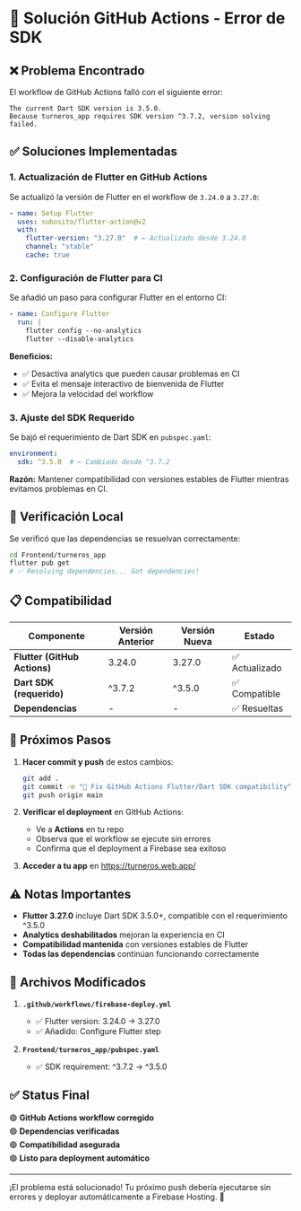 # 🔧 Solución GitHub Actions - Error de SDK

## ❌ **Problema Encontrado**

El workflow de GitHub Actions falló con el siguiente error:

```
The current Dart SDK version is 3.5.0.
Because turneros_app requires SDK version ^3.7.2, version solving failed.
```

## ✅ **Soluciones Implementadas**

### 1. **Actualización de Flutter en GitHub Actions**

Se actualizó la versión de Flutter en el workflow de `3.24.0` a `3.27.0`:

```yaml
- name: Setup Flutter
  uses: subosito/flutter-action@v2
  with:
    flutter-version: "3.27.0"  # ← Actualizado desde 3.24.0
    channel: "stable"
    cache: true
```

### 2. **Configuración de Flutter para CI**

Se añadió un paso para configurar Flutter en el entorno CI:

```yaml
- name: Configure Flutter
  run: |
    flutter config --no-analytics
    flutter --disable-analytics
```

**Beneficios:**
- ✅ Desactiva analytics que pueden causar problemas en CI
- ✅ Evita el mensaje interactivo de bienvenida de Flutter
- ✅ Mejora la velocidad del workflow

### 3. **Ajuste del SDK Requerido**

Se bajó el requerimiento de Dart SDK en `pubspec.yaml`:

```yaml
environment:
  sdk: ^3.5.0  # ← Cambiado desde ^3.7.2
```

**Razón:** Mantener compatibilidad con versiones estables de Flutter mientras evitamos problemas en CI.

## 🧪 **Verificación Local**

Se verificó que las dependencias se resuelvan correctamente:

```bash
cd Frontend/turneros_app
flutter pub get
# ✅ Resolving dependencies... Got dependencies!
```

## 📋 **Compatibilidad**

| Componente | Versión Anterior | Versión Nueva | Estado |
|------------|------------------|---------------|---------|
| **Flutter (GitHub Actions)** | 3.24.0 | 3.27.0 | ✅ Actualizado |
| **Dart SDK (requerido)** | ^3.7.2 | ^3.5.0 | ✅ Compatible |
| **Dependencias** | - | - | ✅ Resueltas |

## 🚀 **Próximos Pasos**

1. **Hacer commit y push** de estos cambios:
   ```bash
   git add .
   git commit -m "🔧 Fix GitHub Actions Flutter/Dart SDK compatibility"
   git push origin main
   ```

2. **Verificar el deployment** en GitHub Actions:
   - Ve a **Actions** en tu repo
   - Observa que el workflow se ejecute sin errores
   - Confirma que el deployment a Firebase sea exitoso

3. **Acceder a tu app** en https://turneros.web.app/

## ⚠️ **Notas Importantes**

- **Flutter 3.27.0** incluye Dart SDK 3.5.0+, compatible con el requerimiento ^3.5.0
- **Analytics deshabilitados** mejoran la experiencia en CI
- **Compatibilidad mantenida** con versiones estables de Flutter
- **Todas las dependencias** continúan funcionando correctamente

## 🎯 **Archivos Modificados**

1. **`.github/workflows/firebase-deploy.yml`**
   - ✅ Flutter version: 3.24.0 → 3.27.0
   - ✅ Añadido: Configure Flutter step

2. **`Frontend/turneros_app/pubspec.yaml`**
   - ✅ SDK requirement: ^3.7.2 → ^3.5.0

## ✅ **Status Final**

🟢 **GitHub Actions workflow corregido**  
🟢 **Dependencias verificadas**  
🟢 **Compatibilidad asegurada**  
🟢 **Listo para deployment automático**

---

¡El problema está solucionado! Tu próximo push debería ejecutarse sin errores y deployar automáticamente a Firebase Hosting. 🎉
